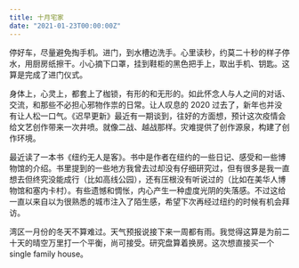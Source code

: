```yaml
---
title: 十月宅家
date: "2021-01-23T00:00:00Z"
---
```


停好车，尽量避免掏手机。进门，到水槽边洗手。心里读秒，约莫二十秒的样子停水，用厨房纸擦干。小心摘下口罩，挂到鞋柜的黑色把手上，取出手机、钥匙。这算是完成了进门仪式。

身体上，心灵上，都套上了枷锁，有形的和无形的。如此怀念人与人之间的对话、交流，和那些不必担心邪物作祟的日常。让人叹息的 2020 过去了，新年也并没有让人松一口气。《迟早更新》最近有一期谈到，往好的方面想，预计这次疫情会给文艺创作带来一次井喷。就像二战、越战那样。灾难提供了创作源泉，构建了创作环境。

最近读了一本书《纽约无人是客》。书中是作者在纽约的一些日记、感受和一些博物馆的介绍。书里提到的一些地方我曾去过却没有仔细研究过，但有很多是我一直想去但终究没能成行（比如高线公园），还有压根没有听说过的（比如在美华人博物馆和塞内卡村）。有些遗憾和惆怅，内心产生一种虚度光阴的失落感。不过这给一直以来自以为很熟悉的城市注入了陌生感，希望下次再经过纽约的时候有机会拜访。

湾区一月份的冬天不算难过。天气预报说接下来一周都有雨。我觉得这算是为前二十天的晴空万里打一个平衡，尚可接受。研究盘算着换房。这次想直接买一个 single family house。
